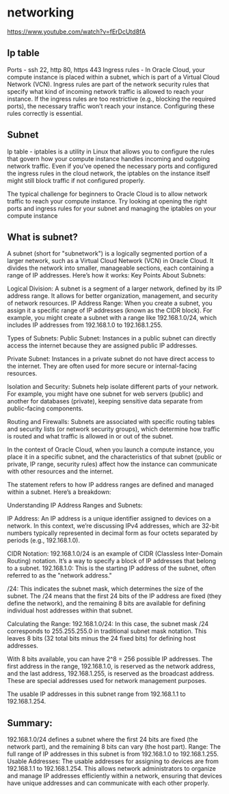 # networking
https://www.youtube.com/watch?v=fErDcUtd8fA

## Ip table
Ports - ssh 22, http 80, https 443
Ingress rules - In Oracle Cloud, your compute instance is placed within a subnet, which is part of a Virtual Cloud Network (VCN). Ingress rules are part of the network security rules that specify what kind of incoming network traffic is allowed to reach your instance. If the ingress rules are too restrictive (e.g., blocking the required ports), the necessary traffic won’t reach your instance. Configuring these rules correctly is essential.

## Subnet

Ip table - iptables is a utility in Linux that allows you to configure the rules that govern how your compute instance handles incoming and outgoing network traffic. Even if you’ve opened the necessary ports and configured the ingress rules in the cloud network, the iptables on the instance itself might still block traffic if not configured properly.

The typical challenge for beginners to Oracle Cloud is to allow network traffic to reach your compute instance. Try looking at opening the right ports and ingress rules for your subnet and managing the iptables on your compute instance


## What is subnet?

A subnet (short for "subnetwork") is a logically segmented portion of a larger network, such as a Virtual Cloud Network (VCN) in Oracle Cloud. It divides the network into smaller, manageable sections, each containing a range of IP addresses. Here’s how it works:
Key Points About Subnets:

Logical Division: A subnet is a segment of a larger network, defined by its IP address range. It allows for better organization, management, and security of network resources.
IP Address Range: When you create a subnet, you assign it a specific range of IP addresses (known as the CIDR block). For example, you might create a subnet with a range like 192.168.1.0/24, which includes IP addresses from 192.168.1.0 to 192.168.1.255.

Types of Subnets:
Public Subnet: Instances in a public subnet can directly access the internet because they are assigned public IP addresses.

Private Subnet: Instances in a private subnet do not have direct access to the internet. They are often used for more secure or internal-facing resources.

Isolation and Security: Subnets help isolate different parts of your network. For example, you might have one subnet for web servers (public) and another for databases (private), keeping sensitive data separate from public-facing components.

Routing and Firewalls: Subnets are associated with specific routing tables and security lists (or network security groups), which determine how traffic is routed and what traffic is allowed in or out of the subnet.

In the context of Oracle Cloud, when you launch a compute instance, you place it in a specific subnet, and the characteristics of that subnet (public or private, IP range, security rules) affect how the instance can communicate with other resources and the internet.

The statement refers to how IP address ranges are defined and managed within a subnet. Here’s a breakdown:

Understanding IP Address Ranges and Subnets:

IP Address: An IP address is a unique identifier assigned to devices on a network. In this context, we’re discussing IPv4 addresses, which are 32-bit numbers typically represented in decimal form as four octets separated by periods (e.g., 192.168.1.0).

CIDR Notation: 192.168.1.0/24 is an example of CIDR (Classless Inter-Domain Routing) notation. It’s a way to specify a block of IP addresses that belong to a subnet.
192.168.1.0: This is the starting IP address of the subnet, often referred to as the "network address."

/24: This indicates the subnet mask, which determines the size of the subnet. The /24 means that the first 24 bits of the IP address are fixed (they define the network), and the remaining 8 bits are available for defining individual host addresses within that subnet.

Calculating the Range:
192.168.1.0/24: In this case, the subnet mask /24 corresponds to 255.255.255.0 in traditional subnet mask notation. This leaves 8 bits (32 total bits minus the 24 fixed bits) for defining host addresses.

With 8 bits available, you can have 2^8 = 256 possible IP addresses.
The first address in the range, 192.168.1.0, is reserved as the network address, and the last address, 192.168.1.255, is reserved as the broadcast address. These are special addresses used for network management purposes.

The usable IP addresses in this subnet range from 192.168.1.1 to 192.168.1.254.

## Summary:
192.168.1.0/24 defines a subnet where the first 24 bits are fixed (the network part), and the remaining 8 bits can vary (the host part).
Range: The full range of IP addresses in this subnet is from 192.168.1.0 to 192.168.1.255.
Usable Addresses: The usable addresses for assigning to devices are from 192.168.1.1 to 192.168.1.254.
This allows network administrators to organize and manage IP addresses efficiently within a network, ensuring that devices have unique addresses and can communicate with each other properly.

